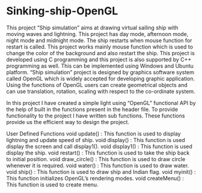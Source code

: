 # Sinking-ship-OpenGL
This project “Ship simulation” aims at drawing virtual sailing ship with moving 
waves and lightning. This project has day mode, afternoon mode, night mode and midnight 
mode. The ship restarts when mouse function for restart is called. This project works mainly 
mouse function which is used to change the color of the background and also restart the ship. 
This project is developed using C programming and this project is also supported by C++ 
programming as well. This can be implemented using Windows and Ubuntu platform. 
“Ship simulation” project is designed by graphics software system called OpenGL 
which is widely accepted for developing graphic application. Using the functions of OpenGL 
users can create geometrical objects and can use translation, rotation, scaling with respect to 
the co-ordinate system. 

In this project I have created a simple light using “OpenGL” functional API by the  help of built in the functions present in the header file. To provide functionality to the project  I have written sub functions. These functions provide us the efficient way to design the  project.

User Defined Functions 
void update() : This function is used to display lightning and update speed of ship. 
void display() : This function is used display the screen and call display1(). 
void display1() : This function is used display the ship. 
void restart() : This function is used to take the ship back to initial position. 
void draw_circle() : This function is used to draw circle whenever it is required.
void water() : This function is used to draw water. 
void ship() : This function is used to draw ship and Indian flag. 
void myinit() : This function initializes OpenGL’s rendering modes. 
void createMenu() : This function is used to create menu.
